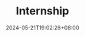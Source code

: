 ---
title: "Internship"
summary: "Links to internship-related articles"
description: ""
date: 2024-05-21T19:02:26+08:00
externalUrl: "/intern/"

cascade:
  showEdit: true
  showSummary: true
  hideFeatureImage: false
draft: false
---
